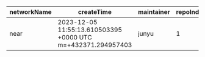 | networkName | createTime                                                  | maintainer | repoIndex | repoURL                                  | branchName | commitId1URL                                                                             | commitId2URL                                                                             | keyfile               | simpleCompareURL                                                                                                 | originCompareURL                                                                                                                     |
| ----------- | ----------------------------------------------------------- | ---------- | --------- | ---------------------------------------- | ---------- | ---------------------------------------------------------------------------------------- | ---------------------------------------------------------------------------------------- | --------------------- | ---------------------------------------------------------------------------------------------------------------- | ------------------------------------------------------------------------------------------------------------------------------------ |
| near        | 2023-12-05 11:55:13.610503395 +0000 UTC m=+432371.294957403 | junyu      | 1         | [link](https://github.com/near/nearcore) | master     | [link](https://github.com/near/nearcore/commit/81b7082507fcf393e2f3b185339d83b56eebc9b1) | [link](https://github.com/near/nearcore/commit/2fcbeb7d6a61d1898c6f4b5ef9ee2d3542c18911) | ./core/primitives/src | [link](https://github.com/yushion-safulet/weekly-update/compare/near_master_1_81b70825...near_master_1_2fcbeb7d) | [link](https://github.com/near/nearcore/compare/81b7082507fcf393e2f3b185339d83b56eebc9b1...2fcbeb7d6a61d1898c6f4b5ef9ee2d3542c18911) |


